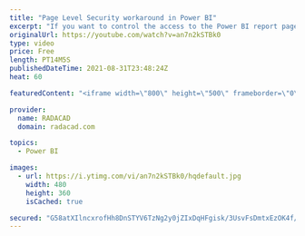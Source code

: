 ```yaml
---
title: "Page Level Security workaround in Power BI"
excerpt: "If you want to control the access to the Power BI report pages (or tabs) in a way that some users see some pages, and some others see other pages, we need something called page-level security. However, Power BI, as of today, doesn’t support visual-level or page-level security. There is a workaround to"
originalUrl: https://youtube.com/watch?v=an7n2kSTBk0
type: video
price: Free
length: PT14M5S
publishedDateTime: 2021-08-31T23:48:24Z
heat: 60

featuredContent: "<iframe width=\"800\" height=\"500\" frameborder=\"0\" src=\"https://www.youtube.com/embed/an7n2kSTBk0\" allow=\"accelerometer; autoplay; encrypted-media; gyroscope; picture-in-picture\" allowfullscreen></iframe>"

provider:
  name: RADACAD
  domain: radacad.com

topics:
  - Power BI

images:
  - url: https://i.ytimg.com/vi/an7n2kSTBk0/hqdefault.jpg
    width: 480
    height: 360
    isCached: true

secured: "G58atXIlncxrofHh8DnSTYV6TzNg2y0jZIxDqHFgisk/3UsvFsDmtxEzOK4f/PWKs1ZvyY0yqTHNJvwMbhoq7VGHhI/Jx81aFKJZTC32jbDcwBuYbZs4oNilgw3u/OonW3tEsKw8a8KC/ecdSY96bFfzUHo9JKHa6X7KUlHwqSafKMGUmdXkJVCwR/AzMRDz3SpgtFSTpPvhoSOJ/EjcwyyTGkFQlwso9Y0mumFVu9ui5azLznx6H2jGR+Z1QBouphpLLBqjOfNzjvVJDYxdU0MvXWto9yK3uYDJIJ+U1vDs4m564mt2bIKR5743v2/2M9cXXdY+6f1jr+3d/32XnuY2XtxPzQT6/9FBe/Dx3sBysnYSv14ly6nO32T1Bn4/bRVMvh+T7S3m2h86H/SOubDGn+fTz7N06W2BIc4OZ8s=;U4zk5RGV7UJKiX/0Rh11VA=="
---
```



